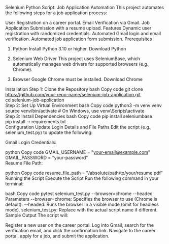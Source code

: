 Selenium Python Script: Job Application Automation
This project automates the following steps for a job application process:

User Registration on a career portal.
Email Verification via Gmail.
Job Application Submission with a resume upload.
Features
Dynamic user registration with randomized credentials.
Automated Gmail login and email verification.
Automated job application form submission.
Prerequisites
1. Python
Install Python 3.10 or higher. Download Python

2. Selenium Web Driver
This project uses SeleniumBase, which automatically manages web drivers for supported browsers (e.g., Chrome).

3. Browser
Google Chrome must be installed. Download Chrome

Installation
Step 1: Clone the Repository
bash
Copy code
git clone https://github.com/your-repo-name/selenium-job-application.git  
cd selenium-job-application  
Step 2: Set Up Virtual Environment
bash
Copy code
python3 -m venv venv  
source venv/bin/activate  # On Windows, use venv\Scripts\activate  
Step 3: Install Dependencies
bash
Copy code
pip install seleniumbase  
pip install -r requirements.txt  
Configuration
Update Login Details and File Paths
Edit the script (e.g., selenium_test.py) to update the following:

Gmail Login Credentials:

python
Copy code
GMAIL_USERNAME = "your-email@example.com"  
GMAIL_PASSWORD = "your-password"  
Resume File Path:

python
Copy code
resume_file_path = "/absolute/path/to/your/resume.pdf"  
Running the Script
Execute the Script
Run the following command in your terminal:

bash
Copy code
pytest selenium_test.py --browser=chrome --headed  
Parameters
--browser=chrome: Specifies the browser to use (Chrome is default).
--headed: Runs the browser in a visible mode (omit for headless mode).
selenium_test.py: Replace with the actual script name if different.
Sample Output
The script will:

Register a new user on the career portal.
Log into Gmail, search for the verification email, and click the confirmation link.
Navigate to the career portal, apply for a job, and submit the application.
